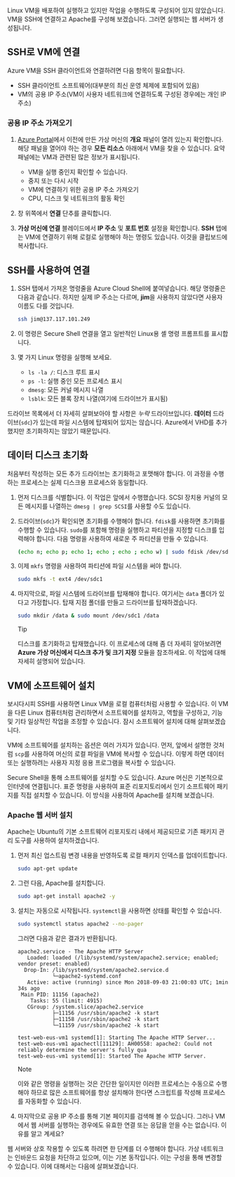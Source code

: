 Linux VM을 배포하여 실행하고 있지만 작업을 수행하도록 구성되어 있지 않았습니다. VM을 SSH에 연결하고 Apache를 구성해 보겠습니다. 그러면 실행되는 웹 서버가 생성됩니다.

## <a name="connect-to-the-vm-with-ssh"></a>SSH로 VM에 연결

Azure VM을 SSH 클라이언트와 연결하려면 다음 항목이 필요합니다.

- SSH 클라이언트 소프트웨어(대부분의 최신 운영 체제에 포함되어 있음)
- VM의 공용 IP 주소(VM이 사용자 네트워크에 연결하도록 구성된 경우에는 개인 IP 주소)

### <a name="get-the-public-ip-address"></a>공용 IP 주소 가져오기

1. [Azure Portal](https://portal.azure.com/learn.docs.microsoft.com?azure-portal=true)에서 이전에 만든 가상 머신의 **개요** 패널이 열려 있는지 확인합니다. 해당 패널을 열어야 하는 경우 **모든 리소스** 아래에서 VM을 찾을 수 있습니다. 요약 패널에는 VM과 관련된 많은 정보가 표시됩니다.

    - VM을 실행 중인지 확인할 수 있습니다.
    - 중지 또는 다시 시작
    - VM에 연결하기 위한 공용 IP 주소 가져오기
    - CPU, 디스크 및 네트워크의 활동 확인

1. 창 위쪽에서 **연결** 단추를 클릭합니다.

1. **가상 머신에 연결** 블레이드에서 **IP 주소** 및 **포트 번호** 설정을 확인합니다. **SSH** 탭에는 VM에 연결하기 위해 로컬로 실행해야 하는 명령도 있습니다. 이것을 클립보드에 복사합니다.

## <a name="connect-with-ssh"></a>SSH를 사용하여 연결

1. SSH 탭에서 가져온 명령줄을 Azure Cloud Shell에 붙여넣습니다. 해당 명령줄은 다음과 같습니다. 하지만 실제 IP 주소는 다르며, **jim**을 사용하지 않았다면 사용자 이름도 다를 것입니다.

    ```bash
    ssh jim@137.117.101.249
    ```

1. 이 명령은 Secure Shell 연결을 열고 일반적인 Linux용 셸 명령 프롬프트를 표시합니다.

1. 몇 가지 Linux 명령을 실행해 보세요.
    - `ls -la /`: 디스크 루트 표시
    - `ps -l`: 실행 중인 모든 프로세스 표시
    - `dmesg`: 모든 커널 메시지 나열
    - `lsblk`: 모든 블록 장치 나열(여기에 드라이브가 표시됨)

드라이브 목록에서 더 자세히 살펴보아야 할 사항은 _누락_ 드라이브입니다. **데이터** 드라이브(`sdc`)가 있는데 파일 시스템에 탑재되어 있지는 않습니다. Azure에서 VHD를 추가했지만 초기화하지는 않았기 때문입니다.

## <a name="initialize-data-disks"></a>데이터 디스크 초기화

처음부터 작성하는 모든 추가 드라이브는 초기화하고 포맷해야 합니다. 이 과정을 수행하는 프로세스는 실제 디스크용 프로세스와 동일합니다.

1. 먼저 디스크를 식별합니다. 이 작업은 앞에서 수행했습니다. SCSI 장치용 커널의 모든 메시지를 나열하는 `dmesg | grep SCSI`를 사용할 수도 있습니다.

1. 드라이브(`sdc`)가 확인되면 초기화를 수행해야 합니다. `fdisk`를 사용하면 초기화를 수행할 수 있습니다. `sudo`를 포함해 명령을 실행하고 파티션을 지정할 디스크를 입력해야 합니다. 다음 명령을 사용하여 새로운 주 파티션을 만들 수 있습니다.

    ```bash
    (echo n; echo p; echo 1; echo ; echo ; echo w) | sudo fdisk /dev/sdc
    ```

1. 이제 `mkfs` 명령을 사용하여 파티션에 파일 시스템을 써야 합니다.

    ```bash
    sudo mkfs -t ext4 /dev/sdc1
    ```

1. 마지막으로, 파일 시스템에 드라이브를 탑재해야 합니다. 여기서는 `data` 폴더가 있다고 가정합니다. 탑재 지점 폴더를 만들고 드라이브를 탑재하겠습니다.

    ```bash
    sudo mkdir /data & sudo mount /dev/sdc1 /data
    ```

    > [!TIP]
    > 디스크를 초기화하고 탑재했습니다. 이 프로세스에 대해 좀 더 자세히 알아보려면 **Azure 가상 머신에서 디스크 추가 및 크기 지정** 모듈을 참조하세요. 이 작업에 대해 자세히 설명되어 있습니다.

## <a name="install-software-onto-the-vm"></a>VM에 소프트웨어 설치

보시다시피 SSH를 사용하면 Linux VM을 로컬 컴퓨터처럼 사용할 수 있습니다. 이 VM을 다른 Linux 컴퓨터처럼 관리하면서 소프트웨어를 설치하고, 역할을 구성하고, 기능 및 기타 일상적인 작업을 조정할 수 있습니다. 잠시 소프트웨어 설치에 대해 살펴보겠습니다.

VM에 소프트웨어를 설치하는 옵션은 여러 가지가 있습니다. 먼저, 앞에서 설명한 것처럼 `scp`를 사용하여 머신의 로컬 파일을 VM에 복사할 수 있습니다. 이렇게 하면 데이터 또는 실행하려는 사용자 지정 응용 프로그램을 복사할 수 있습니다.

Secure Shell을 통해 소프트웨어를 설치할 수도 있습니다. Azure 머신은 기본적으로 인터넷에 연결됩니다. 표준 명령을 사용하여 표준 리포지토리에서 인기 소프트웨어 패키지를 직접 설치할 수 있습니다. 이 방식을 사용하여 Apache를 설치해 보겠습니다.

### <a name="install-the-apache-web-server"></a>Apache 웹 서버 설치

Apache는 Ubuntu의 기본 소프트웨어 리포지토리 내에서 제공되므로 기존 패키지 관리 도구를 사용하여 설치하겠습니다.

1. 먼저 최신 업스트림 변경 내용을 반영하도록 로컬 패키지 인덱스를 업데이트합니다.

    ```bash
    sudo apt-get update
    ```

1. 그런 다음, Apache를 설치합니다.

    ```bash
    sudo apt-get install apache2 -y
    ```

1. 설치는 자동으로 시작됩니다. `systemctl`을 사용하면 상태를 확인할 수 있습니다.

    ```bash
    sudo systemctl status apache2 --no-pager
    ```

    그러면 다음과 같은 결과가 반환됩니다.

    ```output
    apache2.service - The Apache HTTP Server
       Loaded: loaded (/lib/systemd/system/apache2.service; enabled; vendor preset: enabled)
      Drop-In: /lib/systemd/system/apache2.service.d
               └─apache2-systemd.conf
       Active: active (running) since Mon 2018-09-03 21:00:03 UTC; 1min 34s ago
     Main PID: 11156 (apache2)
        Tasks: 55 (limit: 4915)
       CGroup: /system.slice/apache2.service
               ├─11156 /usr/sbin/apache2 -k start
               ├─11158 /usr/sbin/apache2 -k start
               └─11159 /usr/sbin/apache2 -k start

    test-web-eus-vm1 systemd[1]: Starting The Apache HTTP Server...
    test-web-eus-vm1 apachectl[11129]: AH00558: apache2: Could not reliably determine the server's fully qua
    test-web-eus-vm1 systemd[1]: Started The Apache HTTP Server.
    ```
    > [!NOTE]
    > 이와 같은 명령을 실행하는 것은 간단한 일이지만 이러한 프로세스는 수동으로 수행해야 하므로 많은 소프트웨어를 항상 설치해야 한다면 스크립트를 작성해 프로세스를 자동화할 수 있습니다.

1. 마지막으로 공용 IP 주소를 통해 기본 페이지를 검색해 볼 수 있습니다. 그러나 VM에서 웹 서버를 실행하는 경우에도 유효한 연결 또는 응답을 얻을 수는 없습니다. 이유를 알고 계세요?

웹 서버와 상호 작용할 수 있도록 하려면 한 단계를 더 수행해야 합니다. 가상 네트워크는 인바운드 요청을 차단하고 있으며, 이는 기본 동작입니다. 이는 구성을 통해 변경할 수 있습니다. 이에 대해서는 다음에 살펴보겠습니다.
